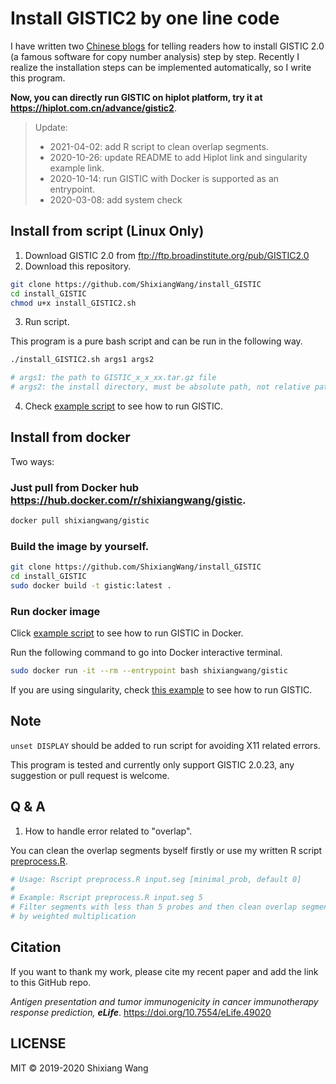 # Install GISTIC2 by one line code

I have written two [Chinese blogs](https://www.jianshu.com/p/5822759a67e2) for telling readers how to install GISTIC 2.0 (a famous software for copy number analysis) step by step. Recently I realize the installation steps can be implemented automatically, so I write this program.

**Now, you can directly run GISTIC on hiplot platform, try it at <https://hiplot.com.cn/advance/gistic2>**.

> Update:
> 
> - 2021-04-02: add R script to clean overlap segments.
> - 2020-10-26: update README to add Hiplot link and singularity example link.
> - 2020-10-14: run GISTIC with Docker is supported as an entrypoint.
> - 2020-03-08: add system check

## Install from script (Linux Only)

1. Download GISTIC 2.0 from ftp://ftp.broadinstitute.org/pub/GISTIC2.0
2. Download this repository.

```bash
git clone https://github.com/ShixiangWang/install_GISTIC
cd install_GISTIC
chmod u+x install_GISTIC2.sh
```
3. Run script.

This program is a pure bash script and can be run in the following way.

```bash
./install_GISTIC2.sh args1 args2

# args1: the path to GISTIC_x_x_xx.tar.gz file
# args2: the install directory, must be absolute path, not relative path
```

4. Check [example script](./run_GISTIC_example.sh) to see how to run GISTIC.

## Install from docker

Two ways:

### Just pull from Docker hub <https://hub.docker.com/r/shixiangwang/gistic>.

```bash
docker pull shixiangwang/gistic
```

### Build the image by yourself.

```bash
git clone https://github.com/ShixiangWang/install_GISTIC
cd install_GISTIC
sudo docker build -t gistic:latest .
```

### Run docker image

Click [example script](./run_docker.sh) to see how to run GISTIC in Docker.

Run the following command to go into Docker interactive terminal.

```sh
sudo docker run -it --rm --entrypoint bash shixiangwang/gistic
```

If you are using singularity, check [this example](./run_singularity.sh) to see how to run GISTIC.

## Note

`unset DISPLAY` should be added to run script for avoiding X11 related errors.

This program is tested and currently only support GISTIC 2.0.23, any suggestion or pull request is welcome.

## Q & A

1. How to handle error related to "overlap".

You can clean the overlap segments byself firstly or use my written R script [preprocess.R](preprocess.R).

```sh
# Usage: Rscript preprocess.R input.seg [minimal_prob, default 0]
#
# Example: Rscript preprocess.R input.seg 5
# Filter segments with less than 5 probes and then clean overlap segments
# by weighted multiplication
```

## Citation

If you want to thank my work, please cite my recent paper and add the link to this GitHub repo.

*Antigen presentation and tumor immunogenicity in cancer immunotherapy response prediction, **eLife***. https://doi.org/10.7554/eLife.49020

## LICENSE

MIT &copy; 2019-2020 Shixiang Wang

